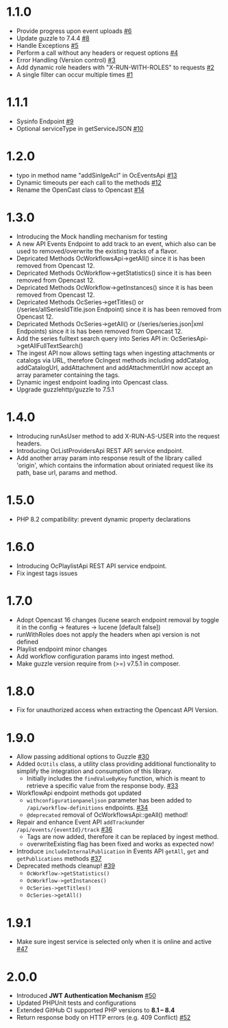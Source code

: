 # 1.1.0
 - Provide progress upon event uploads [#6](https://github.com/elan-ev/opencast-php-library/issues/6)
 - Update guzzle to 7.4.4 [#8](https://github.com/elan-ev/opencast-php-library/issues/8)
 - Handle Exceptions [#5](https://github.com/elan-ev/opencast-php-library/issues/5)
 - Perform a call without any headers or request options [#4](https://github.com/elan-ev/opencast-php-library/issues/4)
 - Error Handling (Version control) [#3](https://github.com/elan-ev/opencast-php-library/issues/3)
 - Add dynamic role headers with "X-RUN-WITH-ROLES" to requests [#2](https://github.com/elan-ev/opencast-php-library/issues/2)
 - A single filter can occur multiple times [#1](https://github.com/elan-ev/opencast-php-library/issues/1)

# 1.1.1
- Sysinfo Endpoint [#9](https://github.com/elan-ev/opencast-php-library/issues/9)
- Optional serviceType in getServiceJSON [#10](https://github.com/elan-ev/opencast-php-library/issues/10)

# 1.2.0
- typo in method name "addSinlgeAcl" in OcEventsApi [#13](https://github.com/elan-ev/opencast-php-library/issues/13)
- Dynamic timeouts per each call to the methods [#12](https://github.com/elan-ev/opencast-php-library/issues/12)
- Rename the OpenCast class to Opencast [#14](https://github.com/elan-ev/opencast-php-library/issues/14)

# 1.3.0
- Introducing the Mock handling mechanism for testing
- A new API Events Endpoint to add track to an event, which also can be used to removed/overwrite the existing tracks of a flavor.
- Depricated Methods OcWorkflowsApi->getAll() since it is has been removed from Opencast 12.
- Depricated Methods OcWorkflow->getStatistics() since it is has been removed from Opencast 12.
- Depricated Methods OcWorkflow->getInstances() since it is has been removed from Opencast 12.
- Depricated Methods OcSeries->getTitles() or (/series/allSeriesIdTitle.json Endpoint) since it is has been removed from Opencast 12.
- Depricated Methods OcSeries->getAll() or (/series/series.json|xml Endpoints) since it is has been removed from Opencast 12.
- Add the series fulltext search query into Series API in: OcSeriesApi->getAllFullTextSearch()
- The ingest API now allows setting tags when ingesting attachments or catalogs via URL, therefore OcIngest methods including addCatalog, addCatalogUrl, addAttachment and addAttachmentUrl now accept an array parameter containing the tags.
- Dynamic ingest endpoint loading into Opencast class.
- Upgrade guzzlehttp/guzzle to 7.5.1

# 1.4.0
- Introducing runAsUser method to add X-RUN-AS-USER into the request headers.
- Introducing OcListProvidersApi REST API service endpoint.
- Add another array param into response result of the library called 'origin', which contains the information about oriniated request like its path, base url, params and method.

# 1.5.0
- PHP 8.2 compatibility: prevent dynamic property declarations

# 1.6.0
- Introducing OcPlaylistApi REST API service endpoint.
- Fix ingest tags issues

# 1.7.0
- Adopt Opencast 16 changes (lucene search endpoint removal by toggle it in the config -> features -> lucene [default false])
- runWithRoles does not apply the headers when api version is not defined
- Playlist endpoint minor changes
- Add workflow configuration params into ingest method.
- Make guzzle version require from (>=) v7.5.1 in composer.

# 1.8.0
- Fix for unauthorized access when extracting the Opencast API Version.

# 1.9.0
- Allow passing additional options to Guzzle [#30](https://github.com/elan-ev/opencast-php-library/issues/30)
- Added `OcUtils` class, a utility class providing additional functionality to simplify the integration and consumption of this library.
  - Initially includes the `findValueByKey` function, which is meant to retrieve a specific value from the response body. [#33](https://github.com/elan-ev/opencast-php-library/issues/33)
- WorkflowApi endpoint methods got updated
  - `withconfigurationpaneljson` parameter has been added to `/api/workflow-definitions` endpoints. [#34](https://github.com/elan-ev/opencast-php-library/issues/34)
  - `@deprecated` removal of OcWorkflowsApi::geAll() method!
- Repair and enhance Event API `addTrack`under `/api/events/{eventId}/track` [#36](https://github.com/elan-ev/opencast-php-library/issues/36)
  - Tags are now added, therefore it can be replaced by ingest method.
  - overwriteExisting flag has been fixed and works as expected now!
- Introduce `includeInternalPublication` in Events API `getAll`, `get` and `getPublications` methods [#37](https://github.com/elan-ev/opencast-php-library/issues/37)
- Deprecated methods cleanup! [#39](https://github.com/elan-ev/opencast-php-library/issues/39)
  - `OcWorkflow->getStatistics()`
  - `OcWorkflow->getInstances()`
  - `OcSeries->getTitles()`
  - `OcSeries->getAll()`

# 1.9.1
- Make sure ingest service is selected only when it is online and active [#47](https://github.com/elan-ev/opencast-php-library/issues/47)

# 2.0.0
* Introduced **JWT Authentication Mechanism** [#50](https://github.com/elan-ev/opencast-php-library/issues/50)
* Updated PHPUnit tests and configurations
* Extended GitHub CI supported PHP versions to **8.1 – 8.4**
* Return response body on HTTP errors (e.g. 409 Conflict) [#52](https://github.com/elan-ev/opencast-php-library/issues/52)
